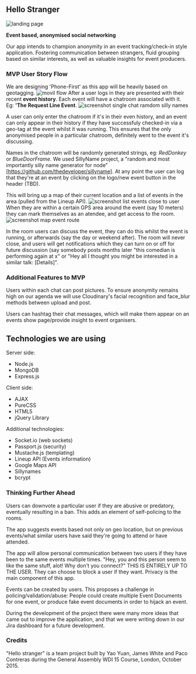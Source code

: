 ## Hello Stranger


![landing page](http://i.imgur.com/sACtFO9.png)


**Event based, anonymised social networking**

Our app intends to champion anonymity in an event tracking/check-in style application. Fostering communication between strangers, fluid grouping based on similar interests, as well as valuable insights for event producers.

### MVP User Story Flow
We are designing 'Phone-First' as this app will be heavily based on geotagging.
![movil flow](http://i.imgur.com/hofOxTh.png)
After a user logs in they are presented with their recent **event history**. Each event will have a chatroom associated with it. 
Eg: **'The Request Line Event**.
![screenshot single chat ramdom silly names](http://i.imgur.com/XNDcpSb.png)

A user can only enter the chatroom if it's in their even history, and an event can only appear in their history if they have successfuly checked-in via a geo-tag at the event whilst it was running. This ensures that the only anonymised people in a particular chatroom, definitely went to the event it's discussing. 

Names in the chatroom will be randomly generated strings, eg: _RedDonkey_ or _BlueDoorFrame_.
We used SillyName project, a "random and most importantly silly name generator for node" [https://github.com/thedeveloper/sillyname].
At any point the user can log that they're at an event by clicking on the logo/new event button in the header (TBD).

This will bring up a map of their current location and a list of events in the area (pulled from the Lineup API).
![screenshot list events close to user](http://i.imgur.com/7hjAU33.png)
When they are within a certain GPS area around the event (say 10 meters) they can mark themselves as an atendee, and get access to the room.
![screenshot map event route](http://i.imgur.com/fIJKaAn.png)

In the room users can discuss the event, they can do this whilst the event is running, or afterwards (say the day or weekend after). 
The room will never close, and users will get notifications which they can turn on or off for future discussion (say somebody posts months later "this comedian is performing again at x" or "Hey all I thought you might be interested in a similar talk: [Details]".

### Additional Features to MVP

Users within each chat can post pictures. To ensure anonymity remains high on our agenda we will use Cloudinary's facial recognition and face_blur methods between upload and post.

Users can hashtag their chat messages, which will make them appear on an events show page/provide insight to event organisers.

## Technologies we are using ##
Server side:
* Node.js
* MongoDB
* Express.js

Client side:
* AJAX
* PureCSS
* HTML5
* jQuery Library

Additional technologies:
* Socket.io (web sockets)
* Passport.js (security)
* Mustache.js (templating)
* Lineup API (Events information)
* Google Maps API
* Sillynames
* bcrypt

### Thinking Further Ahead

Users can downvote a particular user if they are abusive or predatory, eventually resulting in a ban. This adds an element of self-policing to the rooms.

The app suggests events based not only on geo location, but on previous events/what similar users have said they're going to attend or have attended. 

The app will allow personal communication between two users if they have been to the same events multiple times. "Hey, you and this person seem to like the same stuff, alot! Why don't you connect?" THIS IS ENTIRELY UP TO THE USER. They can choose to block a user if they want. Privacy is the main component of this app. 

Events can be created by users. This proposes a challenge in policing/validation/abuse: People could create multiple Event Documents for one event, or produce fake event documents in order to hijack an event. 

During the development of the project there were many more ideas that came out to improve the application, and that we were writing down in our Jira dashboard for a future development.

### Credits
"Hello stranger" is a team project built by
Yao Yuan, James White and Paco Contreras during the General Assembly WDI 15 Course, London, October 2015.
